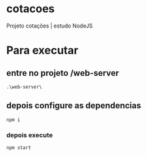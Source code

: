 # cotacoes
Projeto cotações | estudo NodeJS


# Para executar
##  entre no projeto /web-server
`.\web-server\`  

## depois configure as dependencias 
`npm i`

### depois execute 
`npm start`


